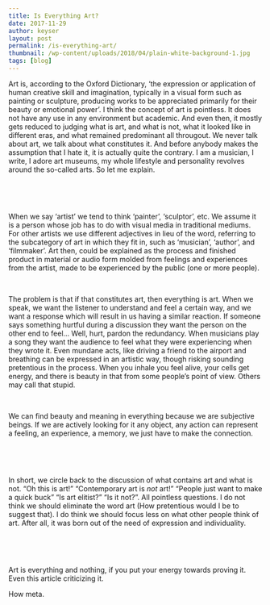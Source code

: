 ```yaml
---
title: Is Everything Art?
date: 2017-11-29
author: keyser
layout: post
permalink: /is-everything-art/
thumbnail: /wp-content/uploads/2018/04/plain-white-background-1.jpg
tags: [blog]
---
```

Art is, according to the Oxford Dictionary, &#8216;the expression or application of human creative skill and imagination, typically in a visual form such as painting or sculpture, producing works to be appreciated primarily for their beauty or emotional power&#8217;. I think the concept of art is pointless. It does not have any use in any environment but academic. And even then, it mostly gets reduced to judging what is art, and what is not, what it looked like in different eras, and what remained predominant all througout. We never talk about art, we talk about what constitutes it. And before anybody makes the assumption that I hate it, it is actually quite the contrary. I am a musician, I write, I adore art museums, my whole lifestyle and personality revolves around the so-called arts. So let me explain.

&nbsp;

&nbsp;

When we say &#8216;artist&#8217; we tend to think &#8216;painter&#8217;, &#8216;sculptor&#8217;, etc. We assume it is a person whose job has to do with visual media in traditional mediums.&nbsp; For other artists we use different adjectives in lieu of the word, referring to the subcategory of art in which they fit in, such as &#8216;musician&#8217;, &#8216;author&#8217;, and &#8216;filmmaker&#8217;. Art then, could be explained as the process and finished product in material or audio form molded from feelings and experiences from the artist, made to be experienced by the public (one or more people).

&nbsp;

The problem is that if that constitutes art, then everything is art. When we speak, we want the listener to understand and feel a certain way, and we want a response which will result in us having a similar reaction. If someone says something hurtful during a discussion they want the person on the other end to feel&#8230; Well, hurt, pardon the redundancy. When musicians play a song they want the audience to feel what they were experiencing when they wrote it. Even mundane acts, like driving a friend to the airport and breathing can be expressed in an artistic way, though risking sounding pretentious in the process. When you inhale you feel alive, your cells get energy, and there is beauty in that from some people&#8217;s point of view. Others may call that stupid.

&nbsp;

We can find beauty and meaning in everything because we are subjective beings. If we are actively looking for it any object, any action can represent a feeling, an experience, a memory, we just have to make the connection.

&nbsp;

&nbsp;

In short, we circle back to the discussion of what contains art and what is not. &#8220;Oh this is art!&#8221; &#8220;Contemporary art is _not_ art!&#8221; &#8220;People just want to make a quick buck&#8221; &#8220;Is art elitist?&#8221; &#8220;Is it not?&#8221;. All pointless questions. I do not think we should eliminate the word art (How pretentious would I be to suggest that). I do think we should focus less on what other people think of art. After all, it was born out of the need of expression and individuality.

&nbsp;

&nbsp;

Art is everything and nothing, if you put your energy towards proving it. Even this article criticizing it.

How meta.

&nbsp;
